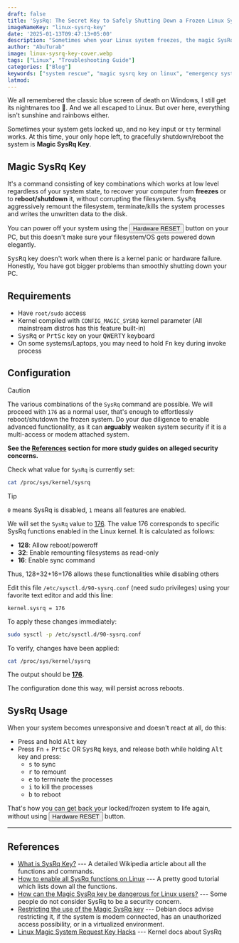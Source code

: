```yaml
---
draft: false
title: 'SysRq: The Secret Key to Safely Shutting Down a Frozen Linux System'
imageNameKey: "linux-sysrq-key"
date: '2025-01-13T09:47:13+05:00'
description: "Sometimes when your Linux system freezes, the magic SysRq key is your only hope for rescue."
author: "AbuTurab"
image: linux-sysrq-key-cover.webp
tags: ["Linux", "Troubleshooting Guide"]
categories: ["Blog"]
keywords: ["system rescue", "magic sysrq key on linux", "emergency system rescue", "how to rescue/shutdown frozen linux system", "what to do when my linux system freezes", "troubleshooting a frozen system"]
latmod:
---
```


We all remembered the classic blue screen of death on Windows, I still get its nightmares too 🥲. And we all escaped to Linux. But over here, everything isn't sunshine and rainbows either.

Sometimes your system gets locked up, and no <kbd>key</kbd> input or `tty` terminal works. At this time, your only hope left, to gracefully shutdown/reboot the system is **Magic SysRq Key**.

## Magic SysRq Key

It's a command consisting of key combinations which works at low level regardless of your system state, to recover your computer from **freezes** or to **reboot/shutdown** it, without corrupting the filesystem. <kbd>SysRq</kbd> aggressively remount the filesystem, terminate/kills the system processes and writes the unwritten data to the disk.

You can power off your system using the <button>Hardware RESET</button> button on your PC, but this doesn't make sure your filesystem/OS gets powered down elegantly.

<kbd>SysRq</kbd> key doesn't work when there is a kernel panic or hardware failure. Honestly, You have got bigger problems than smoothly shutting down your PC.

## Requirements

- Have `root/sudo` access
- Kernel compiled with `CONFIG_MAGIC_SYSRQ` kernel parameter (All mainstream distros has this feature built-in)
- <kbd>SysRq</kbd> or <kbd>PrtSc</kbd> key on your <kbd>QWERTY</kbd> keyboard
- On some systems/Laptops, you may need to hold <kbd>Fn</kbd> key during invoke process

## Configuration

> [!caution]
> The various combinations of the `SysRq` command are possible. We will proceed with `176` as a normal user, that's enough to effortlessly reboot/shutdown the frozen system. Do your due diligence to enable advanced functionality, as it can **arguably** weaken system security if it is a multi-access or modem attached system.
> 
> **See the [References](#references) section for more study guides on alleged security concerns.**

Check what value for `SysRq` is currently set:

```bash
cat /proc/sys/kernel/sysrq
```

> [!TIP]
> `0` means SysRq is disabled, `1` means all features are enabled.

We will set the `SysRq` value to <u>176</u>. The value 176 corresponds to specific SysRq functions enabled in the Linux kernel. It is calculated as follows:
-  **128**: Allow reboot/poweroff
- **32**: Enable remounting filesystems as read-only
- **16**: Enable sync command

Thus, 128+32+16=176 allows these functionalities while disabling others

Edit this file `/etc/sysctl.d/90-sysrq.conf` (need sudo privileges) using your favorite text editor and add this line:

```text
kernel.sysrq = 176
```

To apply these changes immediately:

```bash
sudo sysctl -p /etc/sysctl.d/90-sysrq.conf
```

To verify, changes have been applied:

```bash
cat /proc/sys/kernel/sysrq
```

The output should be <u>**176**</u>.

The configuration done this way, will persist across reboots.


## SysRq Usage

When your system becomes unresponsive and doesn't react at all, do this:

- Press and hold <kbd>Alt</kbd> key
- Press <kbd>Fn</kbd> + <kbd>PrtSc</kbd> OR <kbd>SysRq</kbd> keys, and release both while holding <kbd>Alt</kbd> key and press:
  - <kbd>s</kbd> to sync
  - <kbd>r</kbd> to remount
  - <kbd>e</kbd> to terminate the processes
  - <kbd>i</kbd> to kill the processes
  - <kbd>b</kbd> to reboot

That's how you can get back your locked/frozen system to life again, without using <button>Hardware RESET</button> button.

---

## References

- [What is SysRq Key?](https://en.wikipedia.org/wiki/Magic_SysRq_key) --- A detailed Wikipedia article about all the functions and commands.
- [How to enable all SysRq functions on Linux](https://linuxconfig.org/how-to-enable-all-sysrq-functions-on-linux) --- A pretty good tutorial which lists down all the functions.
- [How can the Magic SysRq key be dangerous for Linux users?](https://security.stackexchange.com/questions/138658/how-can-the-magic-sysrq-key-be-dangerous-for-linux-users) --- Some people do not consider SysRq to be a security concern.
- [Restricting the use of the Magic SysRq key](https://www.debian.org/doc/manuals/securing-debian-manual/restrict-sysrq.it.html) --- Debian docs advise restricting it, if the system is modem connected, has an unauthorized access possibility, or in a virtualized environment.
- [Linux Magic System Request Key Hacks](https://www.kernel.org/doc/html/latest/admin-guide/sysrq.html) --- Kernel docs about SysRq
